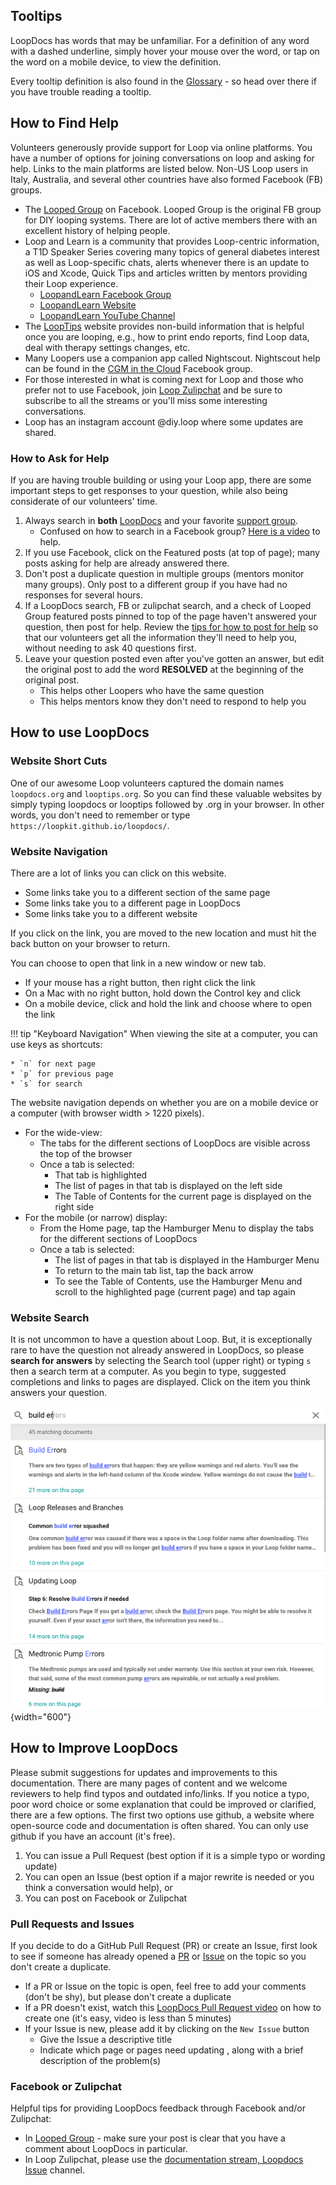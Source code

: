## Tooltips

LoopDocs has words that may be unfamiliar. For a definition of any word with a dashed underline, simply hover your mouse over the word, or tap on the word on a mobile device, to view the definition.

Every tooltip definition is also found in the [Glossary](../faqs/glossary.md) - so head over there if you have trouble reading a tooltip.

## How to Find Help

Volunteers generously provide support for Loop via online platforms. You have a number of options for joining conversations on loop and asking for help.  Links to the main platforms are listed below.  Non-US Loop users in Italy, Australia, and several other countries have also formed Facebook (FB) groups.

* The [Looped Group](https://www.facebook.com/groups/TheLoopedGroup) on Facebook. Looped Group is the original FB group for DIY looping systems. There are lot of active members there with an excellent history of helping people.
* Loop and Learn is a community that provides Loop-centric information, a T1D Speaker Series covering many topics of general diabetes interest as well as Loop-specific chats, alerts whenever there is an update to iOS and Xcode, Quick Tips and articles written by mentors providing their Loop experience.
    * [LoopandLearn Facebook Group](https://www.facebook.com/groups/LOOPandLEARN)
    * [LoopandLearn Website](https://www.loopandlearn.org)
    * [LoopandLearn YouTube Channel](https://youtube.com/loopandlearn)
* The [LoopTips](https://loopkit.github.io/looptips/) website provides non-build information that is helpful once you are looping, e.g., how to print endo reports, find Loop data, deal with therapy settings changes, etc.
* Many Loopers use a companion app called Nightscout. Nightscout help can be found in the [CGM in the Cloud](https://www.facebook.com/groups/CGMinthecloud) Facebook group.
* For those interested in what is coming next for Loop and those who prefer not to use Facebook, join [Loop Zulipchat](https://loop.zulipchat.com) and be sure to subscribe to all the streams or you'll miss some interesting conversations.
* Loop has an instagram account @diy.loop where some updates are shared.

### How to Ask for Help

If you are having trouble building or using your Loop app, there are some important steps to get responses to your question, while also being considerate of our volunteers' time.

1. Always search in **both** [LoopDocs](#website-search) and your favorite [support group](#how-to-find-help). 
    * Confused on how to search in a Facebook group? [Here is a video](https://www.youtube.com/watch?v=_vSN6C-Uo04) to help.
2.  If you use Facebook, click on the Featured posts (at top of page); many posts asking for help are already answered there.
3.  Don't post a duplicate question in multiple groups (mentors monitor many groups). Only post to a different group if you have had no responses for several hours.
4.  If a LoopDocs search, FB or zulipchat search, and a check of Looped Group featured posts pinned to top of the page haven't answered your question, then post for help. Review the [tips for how to post for help](../build/community.md) so that our volunteers get all the information they'll need to help you, without needing to ask 40 questions first.    
5.  Leave your question posted even after you've gotten an answer, but edit the original post to add the word **RESOLVED** at the beginning of the original post. 
    * This helps other Loopers who have the same question
    * This helps mentors know they don't need to respond to help you

## How to use LoopDocs

### Website Short Cuts

One of our awesome Loop volunteers captured the domain names  `loopdocs.org` and `looptips.org`.  So you can find these valuable websites by simply typing loopdocs or looptips followed by .org in your browser. In other words, you don't need to remember or type `https://loopkit.github.io/loopdocs/`.

### Website Navigation

There are a lot of links you can click on this website.

* Some links take you to a different section of the same page
* Some links take you to a different page in LoopDocs
* Some links take you to a different website

If you click on the link, you are moved to the new location and must hit the back button on your browser to return.

You can choose to open that link in a new window or new tab.

* If your mouse has a right button, then right click the link
* On a Mac with no right button, hold down the Control key and click
* On a mobile device, click and hold the link and choose where to open the link


!!! tip "Keyboard Navigation"
    When viewing the site at a computer, you can use keys as shortcuts:
    
    * `n` for next page
    * `p` for previous page
    * `s` for search

The website navigation depends on whether you are on a mobile device or a computer (with browser width > 1220 pixels). 

* For the wide-view:
    * The tabs for the different sections of LoopDocs are visible across the top of the browser
    * Once a tab is selected:
        * That tab is highlighted
        * The list of pages in that tab is displayed on the left side
        * The Table of Contents for the current page is displayed on the right side
* For the mobile (or narrow) display:
    * From the Home page, tap the Hamburger Menu to display the tabs for the different sections of LoopDocs
    * Once a tab is selected:
        * The list of pages in that tab is displayed in the Hamburger Menu
        * To return to the main tab list, tap the back arrow
        * To see the Table of Contents, use the Hamburger Menu and scroll to the highlighted page (current page) and tap again

### Website Search

It is not uncommon to have a question about Loop. But, it is exceptionally rare to have the question not already answered in LoopDocs, so please **search for answers** by selecting the Search tool (upper right) or typing `s` then a search term at a computer. As you begin to type, suggested completions and links to pages are displayed. Click on the item you think answers your question.
    <br/><br/>![example of using search](../img/new-look-search-example.png){width="600"}<br/>

## How to Improve LoopDocs

Please submit suggestions for updates and improvements to this documentation. There are many pages of content and we welcome reviewers to help find typos and outdated info/links. If you notice a typo, poor word choice or some explanation that could be improved or clarified, there are a few options. The first two options use github, a website where open-source code and documentation is often shared. You can only use github if you have an account (it's free).

1. You can issue a Pull Request (best option if it is a simple typo or wording update)
2. You can open an Issue (best option if a major rewrite is needed or you think a conversation would help), or 
3. You can post on Facebook or Zulipchat 

### Pull Requests and Issues

If you decide to do a GitHub Pull Request (PR) or create an Issue, first look to see if someone has already opened a [PR](https://github.com/LoopKit/loopdocs/pulls) or [Issue](https://github.com/LoopKit/loopdocs/issues) on the topic so you don't create a duplicate.

* If a PR or Issue on the topic is open, feel free to add your comments (don't be shy), but please don't create a duplicate
* If a PR doesn't exist, watch this [LoopDocs Pull Request video](https://youtu.be/6qSppvgGxpg) on how to create one (it's easy, video is less than 5 minutes)
* If your Issue is new, please add it by clicking on the `New Issue` button
    * Give the Issue a descriptive title
    * Indicate which page or pages need updating , along with a brief description of the problem(s)

### Facebook or Zulipchat
Helpful tips for providing LoopDocs feedback through Facebook and/or Zulipchat:

* In [Looped Group](https://www.facebook.com/groups/TheLoopedGroup) - make sure your post is clear that you have a comment about LoopDocs in particular.
* In Loop Zulipchat, please use the [documentation stream, Loopdocs Issue](https://loop.zulipchat.com/#narrow/stream/270362-documentation/topic/Loopdocs.20Issue) channel.


